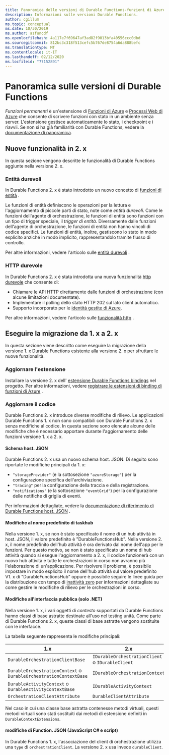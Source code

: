 ```yaml
---
title: Panoramica delle versioni di Durable Functions-funzioni di Azure
description: Informazioni sulle versioni Durable Functions.
author: cgillum
ms.topic: conceptual
ms.date: 10/30/2019
ms.author: azfuncdf
ms.openlocfilehash: 4a117e7f69647af3ad82f9013bfa40556ccc0dbd
ms.sourcegitcommit: 812bc3c318f513cefc5b767de8754a6da888befc
ms.translationtype: MT
ms.contentlocale: it-IT
ms.lasthandoff: 02/12/2020
ms.locfileid: "77152891"
---
```

# <a name="durable-functions-versions-overview"></a>Panoramica sulle versioni di Durable Functions

*Funzioni permanenti* è un'estensione di [Funzioni di Azure](../functions-overview.md) e [Processi Web di Azure](../../app-service/web-sites-create-web-jobs.md) che consente di scrivere funzioni con stato in un ambiente senza server. L'estensione gestisce automaticamente lo stato, i checkpoint e i riavvii. Se non si ha già familiarità con Durable Functions, vedere la [documentazione di panoramica](durable-functions-overview.md).

## <a name="new-features-in-2x"></a>Nuove funzionalità in 2. x

In questa sezione vengono descritte le funzionalità di Durable Functions aggiunte nella versione 2. x.

### <a name="durable-entities"></a>Entità durevoli

In Durable Functions 2. x è stato introdotto un nuovo concetto di [funzioni di entità](durable-functions-entities.md) .

Le funzioni di entità definiscono le operazioni per la lettura e l'aggiornamento di piccole parti di stato, note come *entità durevoli*. Come le funzioni dell'agente di orchestrazione, le funzioni di entità sono funzioni con un tipo di trigger speciale, il *trigger di entità*. Diversamente dalle funzioni dell'agente di orchestrazione, le funzioni di entità non hanno vincoli di codice specifici. Le funzioni di entità, inoltre, gestiscono lo stato in modo esplicito anziché in modo implicito, rappresentandolo tramite flusso di controllo.

Per altre informazioni, vedere l'articolo sulle [entità durevoli](durable-functions-entities.md) .

### <a name="durable-http"></a>HTTP durevole

In Durable Functions 2. x è stata introdotta una nuova funzionalità [http durevole](durable-functions-http-features.md#consuming-http-apis) che consente di:

* Chiamare le API HTTP direttamente dalle funzioni di orchestrazione (con alcune limitazioni documentate).
* Implementare il polling dello stato HTTP 202 sul lato client automatico.
* Supporto incorporato per le [identità gestite di Azure](../../active-directory/managed-identities-azure-resources/overview.md).

Per altre informazioni, vedere l'articolo sulle [funzionalità http](durable-functions-http-features.md#consuming-http-apis) .

## <a name="migrate-from-1x-to-2x"></a>Eseguire la migrazione da 1. x a 2. x

In questa sezione viene descritto come eseguire la migrazione della versione 1. x Durable Functions esistente alla versione 2. x per sfruttare le nuove funzionalità.

### <a name="upgrade-the-extension"></a>Aggiornare l'estensione

Installare la versione 2. x dell' [estensione Durable Functions bindings](https://www.nuget.org/packages/Microsoft.Azure.WebJobs.Extensions.DurableTask) nel progetto. Per altre informazioni, vedere [registrare le estensioni di binding di funzioni di Azure](../functions-bindings-register.md) .

### <a name="update-your-code"></a>Aggiornare il codice

Durable Functions 2. x introduce diverse modifiche di rilievo. Le applicazioni Durable Functions 1. x non sono compatibili con Durable Functions 2. x senza modifiche al codice. In questa sezione sono elencate alcune delle modifiche che è necessario apportare durante l'aggiornamento delle funzioni versione 1. x a 2. x.

#### <a name="hostjson-schema"></a>Schema host. JSON

Durable Functions 2. x usa un nuovo schema host. JSON. Di seguito sono riportate le modifiche principali da 1. x:

* `"storageProvider"` (e la sottosezione `"azureStorage"`) per la configurazione specifica dell'archiviazione.
* `"tracing"` per la configurazione della traccia e della registrazione.
* `"notifications"` (e la sottosezione `"eventGrid"`) per la configurazione delle notifiche di griglia di eventi.

Per informazioni dettagliate, vedere la [documentazione di riferimento di Durable Functions host. JSON](durable-functions-bindings.md#durable-functions-2-0-host-json) .

#### <a name="default-taskhub-name-changes"></a>Modifiche al nome predefinito di taskhub

Nella versione 1. x, se non è stato specificato il nome di un hub attività in host. JSON, il valore predefinito è "DurableFunctionsHub". Nella versione 2. x, il nome predefinito dell'hub attività è ora derivato dal nome dell'app per le funzioni. Per questo motivo, se non è stato specificato un nome di hub attività quando si esegue l'aggiornamento a 2. x, il codice funzionerà con un nuovo hub attività e tutte le orchestrazioni in corso non avranno più l'elaborazione di un'applicazione. Per risolvere il problema, è possibile impostare in modo esplicito il nome dell'hub attività sul valore predefinito V1. x di "DurableFunctionsHub" oppure è possibile seguire le linee guida per la distribuzione con tempo di [inattività zero](durable-functions-zero-downtime-deployment.md) per informazioni dettagliate su come gestire le modifiche di rilievo per le orchestrazioni in corso.

#### <a name="public-interface-changes-net-only"></a>Modifiche all'interfaccia pubblica (solo .NET)

Nella versione 1. x, i vari oggetti di _contesto_ supportati da Durable Functions hanno classi di base astratte destinate all'uso nel testing unità. Come parte di Durable Functions 2. x, queste classi di base astratte vengono sostituite con le interfacce.

La tabella seguente rappresenta le modifiche principali:

| 1.x | 2.x |
|----------|----------|
| `DurableOrchestrationClientBase` | `IDurableOrchestrationClient` o `IDurableClient` |
| `DurableOrchestrationContext` o `DurableOrchestrationContextBase` | `IDurableOrchestrationContext` |
| `DurableActivityContext` o `DurableActivityContextBase` | `IDurableActivityContext` |
| `OrchestrationClientAttribute` | `DurableClientAttribute` |

Nel caso in cui una classe base astratta contenesse metodi virtuali, questi metodi virtuali sono stati sostituiti dai metodi di estensione definiti in `DurableContextExtensions`.

#### <a name="functionjson-changes-javascript-and-c-script"></a>modifiche di Function. JSON (JavaScript C# e script)

In Durable Functions 1. x, l'associazione del client di orchestrazione utilizza una `type` di `orchestrationClient`. La versione 2. x usa invece `durableClient`.
